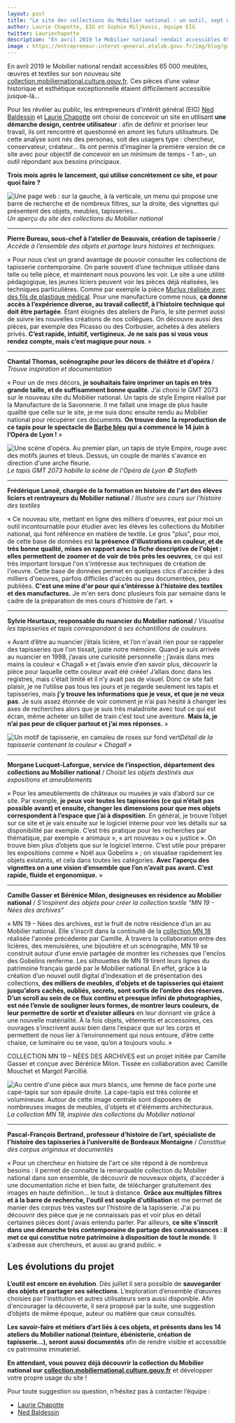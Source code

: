```yaml
---
layout: post
title: "Le site des collections du Mobilier national : un outil, sept usages"
author: Laurie Chapotte, EIG et Sophie Miljkovic, équipe EIG  
twitter: Lauriechapotte
description: "En avril 2019 le Mobilier national rendait accessibles 65 000 meubles, œuvres et textiles sur son nouveau site collection.mobiliernational.culture.gouv.fr. Trois mois après le lancement, qui utilise concrètement ce site, et pour quoi faire ?"
image : https://entrepreneur-interet-general.etalab.gouv.fr/img/blog/gobelins-interface-V7.jpg
---
```


En avril 2019 le Mobilier national rendait accessibles 65 000 meubles, œuvres et textiles sur son nouveau site [collection.mobiliernational.culture.gouv.fr](https://collection.mobiliernational.culture.gouv.fr). Ces pièces d’une valeur historique et esthétique exceptionnelle étaient difficilement accessible jusque-là…

Pour les révéler au public, les entrepreneurs d'intérêt général (EIG) [Ned Baldessin](https://entrepreneur-interet-general.etalab.gouv.fr/communaute/2018/ned-baldessin.html) et [Laurie Chapotte](https://entrepreneur-interet-general.etalab.gouv.fr/communaute/2018/laurie-chapotte.html) ont choisi de concevoir un site en utilisant **une démarche design, centrée utilisateur** : afin de définir et prioriser leur travail, ils ont rencontré et questionné en amont les futurs utilisateurs. De cette analyse sont nés des personas, soit des usagers type : chercheur, conservateur, créateur… Ils ont permis d’imaginer la première version de ce site avec pour objectif de concevoir en un minimum de temps - 1 an-, un outil répondant aux besoins principaux.

**Trois mois après le lancement, qui utilise concrètement ce site, et pour quoi faire ?** 

![Une page web : sur la gauche, à la verticale, un menu qui propose une barre de recherche et de nombreux filtres, sur la droite, des vignettes qui présentent des objets, meubles, tapisseries...](/img/blog/gobelins-interface-V7.jpg)_Un aperçu du site des collections du Mobilier national_

----

**Pierre Bureau, sous-chef à l’atelier de Beauvais, création de tapisserie** / _Accède à l’ensemble des objets et partage leurs histoires et techniques._

« Pour nous c’est un grand avantage de pouvoir consulter les collections de tapisserie contemporaine. On parle souvent d’une technique utilisée dans telle ou telle pièce, et maintenant nous pouvons les voir. Le site a une utilité pédagogique, les jeunes liciers peuvent voir les pièces déjà réalisées, les techniques particulières. Comme par exemple la pièce [Murlux réalisée avec des fils de plastique médical](https://collection.mobiliernational.culture.gouv.fr/objet/GOB-1216-000).
Pour une manufacture comme nous, **ça donne accès à l’expérience diverse, au travail collectif, à l’histoire technique qui doit être partagée**. Étant éloignés des ateliers de Paris, le site permet aussi de suivre les nouvelles créations de nos collègues. On découvre aussi des pièces, par exemple des Picasso ou des Corbusier, achetés à des ateliers privés. **C’est rapide, intuitif, vertigineux. Je ne sais pas si vous vous rendez compte, mais c’est magique pour nous**. »

----

**Chantal Thomas, scénographe pour les décors de théâtre et d’opéra** / _Trouve inspiration et documentation_

« Pour un de mes décors, **je souhaitais faire imprimer un tapis en très grande taille, et de suffisamment bonne qualité**. J’ai choisi le GMT 2073 sur le nouveau site du Mobilier national. Un tapis de style Empire réalisé par la Manufacture de la Savonnerie. Il me fallait une image de plus haute qualité que celle sur le site, je me suis donc ensuite rendu au Mobilier national pour récupérer ces documents. **On trouve donc la reproduction de ce tapis pour le spectacle de [Barbe bleu](https://www.opera-lyon.com/fr/20182019/opera/barbe-bleue) qui a commencé le 14 juin à l’Opéra de Lyon !** »


![Une scène d'opéra. Au premier plan, un tapis de style Empire, rouge avec des motifs jaunes et bleus. Dessus, un couple de mariés s'avance en direction d'une arche fleurie.](/img/blog/gobelins-barbebleue_BD.jpg)_Le tapis GMT 2073 habille la scène de l'Opéra de Lyon © Stofleth_

---

**Frédérique Lanoë, chargée de la formation en histoire de l'art des élèves liciers et rentrayeurs du Mobilier national** / _Illustre ses cours sur l'histoire des textiles_

« Ce nouveau site, mettant en ligne des milliers d'oeuvres, est pour moi un outil incontournable pour étudier avec les élèves les collections du Mobilier national, qui font référence en matière de textile. Le gros "plus", pour moi, de cette base de données est **la présence d'illustrations en couleur, et de très bonne qualité, mises en rapport avec la fiche descriptive de l'objet : elles permettent de zoomer et de voir de très près les oeuvres**, ce qui est très important lorsque l'on s'intéresse aux techniques de création de l'oeuvre.
Cette base de données permet en quelques clics d'accéder à des milliers d'oeuvres, parfois difficiles d'accès ou peu documentées, peu publiées. **C'est une mine d'or pour qui s'intéresse à l'histoire des textiles et des manufactures.** Je m'en sers donc plusieurs fois par semaine dans le cadre de la préparation de mes cours d'histoire de l'art. »

----

**Sylvie Heurtaux, responsable du nuancier du Mobilier national** / _Visualise les tapisseries et tapis correspondant à ses échantillons de couleurs._ 

« Avant d’être au nuancier j’étais licière, et l’on n'avait rien pour se rappeler des tapisseries que l'on tissait, juste notre mémoire. 
Quand je suis arrivée au nuancier en 1998, j’avais une curiosité personnelle ; j’avais dans mes mains la couleur « Chagall » et j’avais envie d’en savoir plus, découvrir la pièce pour laquelle cette couleur avait été créée! J’allais donc dans les registres, mais c’était limité et il n’y avait pas de visuel. Donc ce site fait plaisir, je ne l’utilise pas tous les jours et je regarde seulement les tapis et tapisseries, mais **j’y trouve les informations que je veux, et que je ne veux pas**. Je suis assez étonnée de voir comment je n’ai pas hésité à changer les axes de recherches alors que je suis très maladroite avec tout ce qui est écran, même acheter un billet de train c’est tout une aventure. **Mais là, je n’ai pas peur de cliquer partout et j’ai mes réponses.** » 

![Un motif de tapisserie, en camaïeu de roses sur fond vert](/img/blog/gobelins-chagall-BD.jpg)_Détail de la tapisserie contenant la couleur « Chagall »_

----

**Morgane Lucquet-Laforgue, service de l’inspection, département des collections au Mobilier national** / _Choisit les objets destinés aux expositions et ameublements_

« Pour les ameublements de châteaux ou musées je vais d’abord sur ce site. Par exemple, **je peux voir toutes les tapisseries (ce qui n’était pas possible avant) et ensuite, changer les dimensions pour que mes objets correspondent à l’espace que j’ai à disposition**. En général, je trouve l’objet sur ce site et je vais ensuite sur le logiciel interne pour voir les détails sur sa disponibilité par exemple. C’est très pratique pour les recherches par thématique, par exemple « animaux », « art nouveau » ou « justice ». On trouve bien plus d’objets que sur le logiciel interne. C’est utile pour préparer les expositions comme « Noël aux Gobelins » ; on visualise rapidement les objets existants, et cela dans toutes les catégories. **Avec l’aperçu des vignettes on a une vision d’ensemble que l’on n’avait pas avant. C’est rapide, fluide et ergonomique.** »

---

**Camille Gasser et Bérénice Milon, designeuses en résidence au Mobilier national** / _S'inspirent des objets pour créer la collection textile "MN 19 - Nées des archives"_

« MN 19 – Nées des archives, est le fruit de notre résidence d’un an au Mobilier national. Elle s’inscrit dans la continuité de la [collection MN 18](http://www.camillegasser.com/pages/SAISON_2018.html) réalisée l'année précédente par Camille. À travers la collaboration entre des licières, des menuisières, une bijoutière et un scénographe, MN 19 se construit autour d’une envie partagée de montrer les richesses que l'enclos des Gobelins renferme.
Les silhouettes de MN 19 tirent leurs lignes du patrimoine français gardé par le Mobilier national. En effet, grâce à la création d’un nouvel outil digital d’indexation et de présentation des collections, **des milliers de meubles, d’objets et de tapisseries qui étaient jusqu’alors cachés, oubliés, secrets, sont sortis de l’ombre des réserves.
D’un scroll au sein de ce flux continu et presque infini de photographies, est née l’envie de souligner leurs formes, de montrer leurs couleurs, de leur permettre de sortir et d’exister ailleurs** en leur donnant vie grâce à une nouvelle matérialité.
À la fois objets, vêtements et accessoires, ces ouvrages s’inscrivent aussi bien dans l’espace que sur les corps et permettent de nous lier à l’environnement qui nous entoure, d’être cette chaise, ce luminaire ou se vase, qu’on a toujours voulu. » 

COLLECTION MN 19 – NÉES DES ARCHIVES est un projet initiée par Camille Gasser et conçue avec Bérénice Milon. Tissée en collaboration avec Camille Mouchet et Margot Parcillié.

![Au centre d'une pièce aux murs blancs, une femme de face porte une cape-tapis sur son épaule droite. La cape-tapis est très colorée et volumineuse. Autour de cette image centrale sont disposées de nombreuses images de meubles, d'objets et d'éléments architecturaux.](/img/blog/gobelins-MN19_BD.jpg)_La collection MN 19, inspirée des collections du Mobilier national_

---

**Pascal-François Bertrand, professeur d’histoire de l’art, spécialiste de l'histoire des tapisseries à l’université de Bordeaux Montaigne** / _Constitue des corpus originaux et documentés_

« Pour un chercheur en histoire de l'art ce site répond à de nombreux besoins : il permet de connaître la remarquable collection du Mobilier national dans son ensemble, de découvrir de nouveaux objets, d'accéder à une documentation riche et bien faite, de télécharger gratuitement des images en haute définition… le tout à distance. **Grâce aux multiples filtres et à la barre de recherche, l'outil est souple d'utilisation** et me permet de manier des corpus très vastes sur l'histoire de la tapisserie. J'ai pu découvrir des pièce que je ne connaissais pas et voir plus en détail certaines pièces dont j'avais entendu parler. 
Par ailleurs, **ce site s'inscrit dans une démarche très contemporaine de partage des connaissances : il met ce qui constitue notre patrimoine à disposition de tout le monde**. Il s'adresse aux chercheurs, et aussi au grand public. »

## Les évolutions du projet

**L’outil est encore en évolution**. Dès juillet il sera possible de **sauvegarder des objets et partager ses sélections**. L’exploration d’ensemble d’œuvres choisies par l'institution et autres utilisateurs sera aussi disponible. Afin d'encourager la découverte, il sera proposé par la suite, une suggestion d’objets de même époque, auteur ou matière que ceux consultés. 

**Les savoir-faire et métiers d’art liés à ces objets, et présents dans les 14 ateliers du Mobilier national (teinture, ébénisterie, création de tapisserie…), seront aussi documentés** afin de rendre visible et accessible ce patrimoine immatériel.

**En attendant, vous pouvez déjà découvrir la collection du Mobilier national sur [collection.mobiliernational.culture.gouv.fr](https://collection.mobiliernational.culture.gouv.fr)** et développer votre propre usage du site !

Pour toute suggestion ou question, n’hésitez pas à contacter l’équipe :
- [Laurie Chapotte](mailto:laurie.chapotte.ext@culture.gouv.fr)
- [Ned Baldessin](mailto:ned@baldessin.fr)
